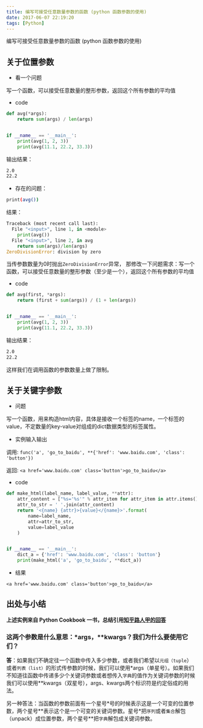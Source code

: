 ```yaml
---
title: 编写可接受任意数量参数的函数 (python 函数参数的使用)
date: 2017-06-07 22:19:20
tags: [Python]
---
```


编写可接受任意数量参数的函数 (python 函数参数的使用)

<!-- more -->

## 关于位置参数

+ 看一个问题

写一个函数，可以接受任意数量的整形参数，返回这个所有参数的平均值

+ code

```python
def avg(*args):
    return sum(args) / len(args)


if __name__ == '__main__':
    print(avg(1, 2, 3))
    print(avg(11.1, 22.2, 33.3))

```

输出结果：

``` bash
2.0
22.2
```

+ 存在的问题：

``` bash
print(avg())
```

结果：

```python
Traceback (most recent call last):
  File "<input>", line 1, in <module>
    print(avg())
  File "<input>", line 2, in avg
    return sum(args)/len(args)
ZeroDivisionError: division by zero
```

当传参数数量为0时抛出`ZeroDivisionError`异常， 那修改一下问题需求：写一个函数，可以接受任意数量的整形参数（至少是一个），返回这个所有参数的平均值

+ code

```python
def avg(first, *args):
    return (first + sum(args)) / (1 + len(args))


if __name__ == '__main__':
    print(avg(1, 2, 3))
    print(avg(11.1, 22.2, 33.3))
```

输出结果：

``` bash
2.0
22.2
```

这样我们在调用函数的参数数量上做了限制。

## 关于关键字参数

+ 问题

写一个函数，用来构造html内容，具体是接收一个标签的name，一个标签的value，不定数量的key-value对组成的dict数据类型的标签属性。

+ 实例输入输出

调用: `func('a', 'go_to_baidu', **{'href': 'www.baidu.com', 'class': 'button'})`

返回: `<a href='www.baidu.com' class='button'>go_to_baidu</a>`

+ code

```python
def make_html(label_name, label_value, **attr):
    attr_content = ["%s='%s'" % attr_item for attr_item in attr.items()]
    attr_to_str = ' '.join(attr_content)
    return '<{name} {attr}>{value}</{name}>'.format(
        name=label_name,
        attr=attr_to_str,
        value=label_value
    )


if __name__ == '__main__':
    dict_a = {'href': 'www.baidu.com', 'class': 'button'}
    print(make_html('a', 'go_to_baidu', **dict_a))
```

+ 结果

`<a href='www.baidu.com' class='button'>go_to_baidu</a>`

## 出处与小结

__上述实例来自 Python Cookbook 一书，总结引用[知乎路人甲的回答](https://zhuanlan.zhihu.com/p/23526961)__

### 这两个参数是什么意思：\*args，\*\*kwargs？我们为什么要使用它们？

__答__：如果我们不确定往一个函数中传入多少参数，或者我们希望以`元组（tuple`）或者`列表（list）`的形式传参数的时候，我们可以使用\*args（单星号）。如果我们不知道往函数中传递多少个关键词参数或者想传入`字典`的值作为关键词参数的时候我们可以使用\*\*kwargs（双星号），args、kwargs两个标识符是约定俗成的用法。

另一种答法：当函数的参数前面有一个星号\*号的时候表示这是一个可变的位置参数，两个星号\*\*表示这个是一个可变的关键词参数。星号\*把`序列`或者`集合`解包（unpack）成位置参数，两个星号\*\*把`字典`解包成关键词参数。
